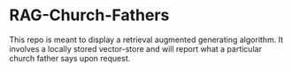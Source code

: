 # RAG-Church-Fathers
This repo is meant to display a retrieval augmented generating algorithm. It involves a locally stored vector-store and will report what a particular church father says upon request. 
